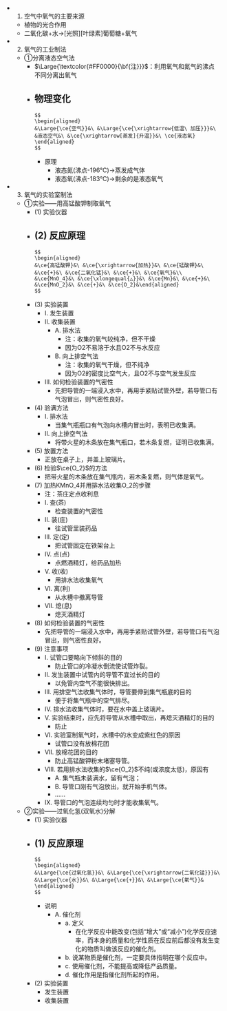 -
  1. 空气中氧气的主要来源
	- 植物的光合作用
	- 二氧化碳+水->[光照][叶绿素]葡萄糖+氧气
-
  2. 氧气的工业制法
	- ①分离液态空气法
		- $\Large{\textcolor{#FF0000}{\bf{注}}}$：利用氧气和氮气的沸点不同分离出氧气
		- 物理变化
			-
			  $$
			  \begin{aligned}
			  &\Large{\ce{空气}}&\ &\Large{\ce{\xrightarrow{低温\ 加压}}}&\ &液态空气&\ &\ce{\xrightarrow[蒸发]{升温}}&\ \ce{液态氧}
			  \end{aligned}
			  $$
			- 原理
				- 液态氮(沸点-196℃)->蒸发成气体
				- 液态氧(沸点-183℃)->剩余的是液态氧气
-
  3. 氧气的实验室制法
	- ①实验——用高锰酸钾制取氧气
		- (1) 实验仪器
		- (2) 反应原理
			-
			  $$
			  \begin{aligned}
			  &\ce{高锰酸钾}&\ &\ce{\xrightarrow{加热}}&\ &\ce{锰酸钾}&\ &\ce{+}&\ &\ce{二氧化锰}&\ &\ce{+}&\ &\ce{氧气}&\\
			  &\ce{MnO_4}&\ &\ce{\xlongequal{△}}&\ &\ce{Mn}&\ &\ce{+}&\ &\ce{MnO_2}&\ &\ce{+}&\ &\ce{O_2}&\end{aligned}
			  $$
		- (3) 实验装置
			- I. 发生装置
			- II. 收集装置
				- A. 排水法
					- 注：收集的氧气较纯净，但不干燥
					- 因为O2不易溶于水且O2不与水反应
				- B. 向上排空气法
					- 注：收集的氧气干燥，但不纯净
					- 因为O2的密度比空气大，且O2不与空气发生反应
			- III. 如何检验装置的气密性
				- 先把导管的一端浸入水中，再用手紧贴试管外壁，若导管口有气泡冒出，则气密性良好。
		- (4) 验满方法
			- I. 排水法
				- 当集气瓶瓶口有气泡向水槽内冒出时，表明已收集满。
			- II. 向上排空气法
				- 将带火星的木条放在集气瓶口，若木条复燃，证明已收集满。
		- (5) 放置方法
			- 正放在桌子上，并盖上玻璃片。
		- (6) 检验$\ce{O_2}$的方法
			- 把带火星的木条放在集气瓶内，若木条复燃，则气体是氧气。
		- (7) 加热KMnO_4并用排水法收集O_2的步骤
			- 注：茶庄定点收利息
			- I. 查(茶)
				- 检查装置的气密性
			- II. 装(庄)
				- 往试管里装药品
			- III. 定(定)
				- 把试管固定在铁架台上
			- IV. 点(点)
				- 点燃酒精灯，给药品加热
			- V. 收(收)
				- 用排水法收集氧气
			- VI. 离(利)
				- 从水槽中撤离导管
			- VII. 熄(息)
				- 熄灭酒精灯
		- (8) 如何检验装置的气密性
			- 先把导管的一端浸入水中，再用手紧贴试管外壁，若导管口有气泡冒出，则气密性良好。
		- (9) 注意事项
			- I. 试管口要略向下倾斜的目的
				- 防止管口的冷凝水倒流使试管炸裂。
			- II. 发生装置中试管内的导管不宜过长的目的
				- 以免管内空气不能很快排出。
			- III. 用排空气法收集气体时，导管要伸到集气瓶底的目的
				- 便于将集气瓶中的空气排尽。
			- IV. 排水法收集气体时，要在水中盖上玻璃片。
			- V. 实验结束时，应先将导管从水槽中取出，再熄灭酒精灯的目的
				- 防止
			- VI. 实验室制氧气时，水槽中的水变成紫红色的原因
				- 试管口没有放棉花团
			- VII. 放棉花团的目的
				- 防止高锰酸钾粉末堵塞导管。
			- VIII. 若用排水法收集的$\ce{O_2}$不纯(或浓度太低)，原因有
				- A. 集气瓶未装满水，留有气泡；
				- B. 导管口刚有气泡放出，就开始手机气体。
				- ......
			- IX. 导管口的气泡连续均匀时才能收集氧气。
	- ②实验——过氧化氢(双氧水)分解
		- (1) 实验仪器
		- (1) 反应原理
			-
			  $$
			  \begin{aligned}
			  &\Large{\ce{过氧化氢}}&\ &\Large{\ce{\xrightarrow{二氧化锰}}}&\ &\Large{\ce{水}}&\ &\Large{\ce{+}}&\ &\Large{\ce{氧气}}&
			  \end{aligned}
			  $$
			- 说明
				- A. 催化剂
					- a. 定义
						- 在化学反应中能改变(包括“增大”或“减小”)化学反应速率，而本身的质量和化学性质在反应前后都没有发生变化的物质叫做该反应的催化剂。
					- b. 说某物质是催化剂，一定要具体指明在哪个反应中。
					- c. 使用催化剂，不能提高或降低产品质量。
					- d. 催化作用是指催化剂所起的作用。
		- (2) 实验装置
			- 发生装置
			- 收集装置
